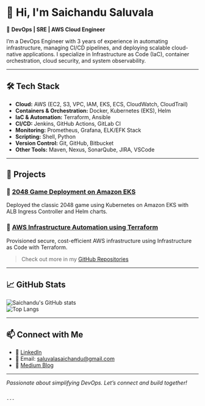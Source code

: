 
# 👋 Hi, I'm Saichandu Saluvala

🚀 **DevOps | SRE | AWS Cloud Engineer**

I’m a DevOps Engineer with 3 years of experience in automating infrastructure, managing CI/CD pipelines, and deploying scalable cloud-native applications. I specialize in Infrastructure as Code (IaC), container orchestration, cloud security, and system observability.

---

## 🛠️ Tech Stack

- **Cloud:** AWS (EC2, S3, VPC, IAM, EKS, ECS, CloudWatch, CloudTrail)
- **Containers & Orchestration:** Docker, Kubernetes (EKS), Helm
- **IaC & Automation:** Terraform, Ansible
- **CI/CD:** Jenkins, GitHub Actions, GitLab CI
- **Monitoring:** Prometheus, Grafana, ELK/EFK Stack
- **Scripting:** Shell, Python
- **Version Control:** Git, GitHub, Bitbucket
- **Other Tools:** Maven, Nexus, SonarQube, JIRA, VSCode

---

## 📘 Projects

### 🔹 [2048 Game Deployment on Amazon EKS](https://medium.com/@saluvalasaichand/eks-deployment-2048-game-with-ingress-alb-c4e7c46d61f6)
Deployed the classic 2048 game using Kubernetes on Amazon EKS with ALB Ingress Controller and Helm charts.

### 🔹 [AWS Infrastructure Automation using Terraform](https://medium.com/@saluvalasaichand/create-infrastructure-in-aws-using-terraform-d90805fbebc6)
Provisioned secure, cost-efficient AWS infrastructure using Infrastructure as Code with Terraform.

> Check out more in my [GitHub Repositories](https://github.com/saluvalasaichand)

---

## 📈 GitHub Stats

![Saichandu's GitHub stats](https://github-readme-stats.vercel.app/api?username=saluvalasaichandu&show_icons=true&theme=radical)  
![Top Langs](https://github-readme-stats.vercel.app/api/top-langs/?username=saluvalasaichandu&layout=compact&theme=radical)

---

## 📫 Connect with Me

- 🔗 [LinkedIn](https://www.linkedin.com/in/saluvala-saichandu-s-6aa2b6358/)
- 📧 Email: saluvalasaichandu@gmail.com
- 📝 [Medium Blog](https://medium.com/@saluvalasaichand)

---

*Passionate about simplifying DevOps. Let’s connect and build together!*
```

---
